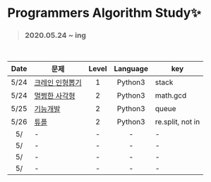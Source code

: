 # Programmers Algorithm Study✨
> ### 2020.05.24 ~ ing

<br/>

Date | <center>문제 | <center>Level | <center>Language | <center>key
:---------:|:----------|:---------:|:---------:|:------------
 5/24 | [크레인 인형뽑기](https://github.com/inddoni/AlgorithmStudy/blob/master/2020-01-Algorithm/%ED%81%AC%EB%A0%88%EC%9D%B8%EC%9D%B8%ED%98%95%EB%BD%91%EA%B8%B0.py) | 1 | Python3 | stack
 5/24 | [멀쩡한 사각형](https://github.com/inddoni/AlgorithmStudy/blob/master/2020-01-Algorithm/%EB%A9%80%EC%A9%A1%ED%95%9C%EC%82%AC%EA%B0%81%ED%98%95.py) | 2 | Python3 | math.gcd
 5/25 | [기능개발](https://github.com/inddoni/AlgorithmStudy/blob/master/2020-01-Algorithm/%EA%B8%B0%EB%8A%A5%EA%B0%9C%EB%B0%9C.py) | 2 | Python3 | queue
 5/26 | [튜플](https://github.com/inddoni/AlgorithmStudy/blob/master/2020-01-Algorithm/%ED%8A%9C%ED%94%8C.py)  | 2 | Python3 | re.split, not in
 5/ | -  | - | - | -
 5/ | -  | - | - | -
 5/ | -  | - | - | -
 5/ | -  | - | - | -

